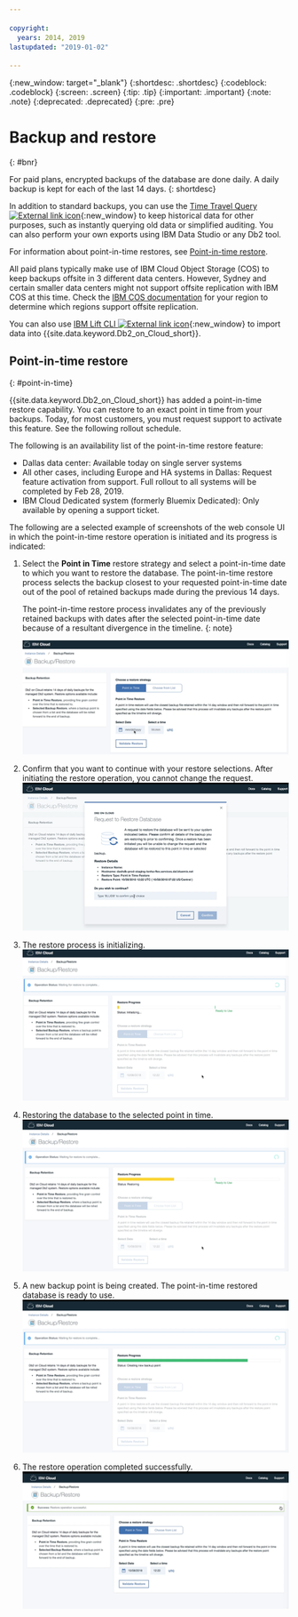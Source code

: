 ```yaml
---

copyright:
  years: 2014, 2019
lastupdated: "2019-01-02"

---
```


<!-- Attribute definitions --> 
{:new_window: target="_blank"}
{:shortdesc: .shortdesc}
{:codeblock: .codeblock}
{:screen: .screen}
{:tip: .tip}
{:important: .important}
{:note: .note}
{:deprecated: .deprecated}
{:pre: .pre}

# Backup and restore
{: #bnr}

For paid plans, encrypted backups of the database are done daily. A daily backup is kept for each of the last 14 days.
{: shortdesc}

In addition to standard backups, you can use the [Time Travel Query ![External link icon](../../icons/launch-glyph.svg "External link icon")](https://developer.ibm.com/answers/questions/426878/how-do-i-use-time-travel-query-in-db2-or-db2-on-cl.html){:new_window} to keep historical data for other purposes, such as instantly querying old data or simplified auditing. You can also perform your own exports using IBM Data Studio or any Db2 tool.
 
For information about point-in-time restores, see [Point-in-time restore](#point-in-time).

All paid plans typically make use of IBM Cloud Object Storage (COS) to keep backups offsite in 3 different data centers. However, Sydney and certain smaller data centers might not support offsite replication with IBM COS at this time. Check the [IBM COS documentation](/docs/services/cloud-object-storage/basics/endpoints.html#select-regions-and-endpoints) for your region to determine which regions support offsite replication.

<!-- Retained backups are used by IBM for system recovery purposes in the event of a disaster or system loss. Use the [Time Travel Query ![External link icon](../../icons/launch-glyph.svg "External link icon")](https://developer.ibm.com/answers/questions/426878/how-do-i-use-time-travel-query-in-db2-or-db2-on-cl.html){:new_window} to keep historical data for your own purposes. In addition, you can also perform your own exports using IBM Data Studio or any Db2 tool. -->

<!-- To store your backups offsite at a remote storage site, make a request to IBM Support. -->

You can also use [IBM Lift CLI ![External link icon](../../icons/launch-glyph.svg "External link icon")](https://lift.ng.bluemix.net/){:new_window} to import data into {{site.data.keyword.Db2_on_Cloud_short}}.

## Point-in-time restore
{: #point-in-time}

{{site.data.keyword.Db2_on_Cloud_short}} has added a point-in-time restore capability. You can restore to an exact point in time from your backups. Today, for most customers, you must request support to activate this feature. See the following rollout schedule.

The following is an availability list of the point-in-time restore feature:
- Dallas data center: Available today on single server systems
- All other cases, including Europe and HA systems in Dallas: Request feature activation from support. Full rollout to all systems will be completed by Feb 28, 2019.
- IBM Cloud Dedicated system (formerly Bluemix Dedicated): Only available by opening a support ticket.

The following are a selected example of screenshots of the web console UI in which the point-in-time restore operation is initiated and its progress is indicated:

1. Select the **Point in Time** restore strategy and select a point-in-time date to which you want to restore the database. The point-in-time restore process selects the backup closest to your requested point-in-time date out of the pool of retained backups made during the previous 14 days. 

   The point-in-time restore process invalidates any of the previously retained backups with dates after the selected point-in-time date because of a resultant divergence in the timeline.
   {: note}

   ![View of the highlighted selection of the point-in-time restore strategy](images/pit_restore_1.png)

2. Confirm that you want to continue with your restore selections. After initiating the restore operation, you cannot change the request.  
![View of the point-in-time restore confirmation dialog](images/pit_restore_2.png)

3. The restore process is initializing. 
![View of the point-in-time restore initialization](images/pit_restore_3.png)

4. Restoring the database to the selected point in time.
![View of the progress of the point-in-time restore](images/pit_restore_4.png)

5. A new backup point is being created. The point-in-time restored database is ready to use.
![View of the creation of the new backup point](images/pit_restore_5.png)

6. The restore operation completed successfully.
![View of the successful completion of the restore operation](images/pit_restore_6.png)

